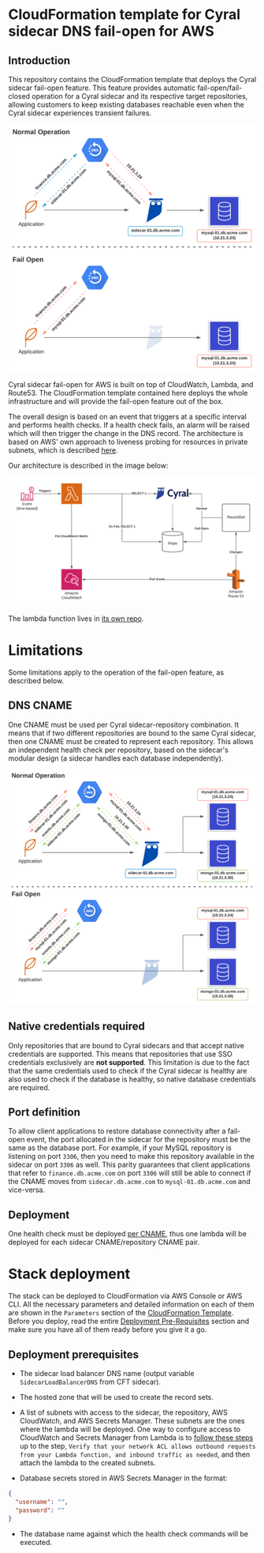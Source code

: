 # CloudFormation template for Cyral sidecar DNS fail-open for AWS

## Introduction

This repository contains the CloudFormation template that deploys the Cyral sidecar fail-open feature.
This feature provides automatic fail-open/fail-closed operation for a Cyral sidecar and its respective target repositories,
allowing customers to keep existing databases reachable even when the Cyral sidecar experiences transient
failures.

![Cyral Sidecar Fail Open - Overview](./img/fail_open_overview.png)

Cyral sidecar fail-open for AWS is built on top of CloudWatch, Lambda, and Route53. The CloudFormation 
template contained here deploys the whole infrastructure and will provide the fail-open feature out of
the box.

The overall design is based on an event that triggers at a specific interval and performs health checks.
If a health check fails, an alarm will be raised which will then trigger the change in the DNS record.
The architecture is based on AWS' own approach to liveness probing for resources in private subnets, which is
described [here](https://aws.amazon.com/blogs/networking-and-content-delivery/performing-route-53-health-checks-on-private-resources-in-a-vpc-with-aws-lambda-and-amazon-cloudwatch/).

Our architecture is described in the image below:

![Cyral Sidecar Fail Open for AWS - Architecture](./img/fail_open_aws.png)


The lambda function lives in [its own repo](https://github.com/cyralinc/health-check-aws).

# Limitations

Some limitations apply to the operation of the fail-open feature, as described below.

## DNS CNAME

One CNAME must be used per Cyral sidecar-repository combination. It means that if two different 
repositories are bound to the same Cyral sidecar, then one CNAME must be created to represent
each repository. This allows an independent health check per repository, based on the sidecar's 
modular design (a sidecar handles each database independently).

![One CNAME per Cyral Sidecar per repository](./img/fail_open_cname_conf.png)

## Native credentials required

Only repositories that are bound to Cyral sidecars and that accept native credentials are supported.
This means that repositories that use SSO credentials exclusively are **not supported**. This 
limitation is due to the fact that the same credentials used to check if the Cyral sidecar is
healthy are also used to check if the database is healthy, so native database credentials are 
required.

## Port definition

To allow client applications to restore database connectivity after a fail-open event, the port
allocated in the sidecar for the repository must be the same as the database port. For example, 
if your MySQL repository is listening on port `3306`, then you need to make this repository 
available in the sidecar on port `3306` as well. This parity guarantees that client 
applications that refer to `finance.db.acme.com` on port `3306` will still be able to connect
if the CNAME moves from `sidecar.db.acme.com` to `mysql-01.db.acme.com` and vice-versa.

## Deployment

One health check must be deployed [per CNAME](#dns-cname), thus
one lambda will be deployed for each sidecar CNAME/repository CNAME pair.


# Stack deployment

The stack can be deployed to CloudFormation via AWS Console or AWS CLI. All the necessary parameters
and detailed information on each of them are shown in the `Parameters` section of the 
[CloudFormation Template](./cft_sidecar_failopen.yaml). Before you deploy, read the entire 
[Deployment Pre-Requisites](#deployment-pre-prequisites) section and make sure you have all of them
ready before you give it a go.

## Deployment prerequisites

- The sidecar load balancer DNS name (output variable `SidecarLoadBalancerDNS` from CFT sidecar).

- The hosted zone that will be used to create the record sets.

- A list of subnets with access to the sidecar, the repository, AWS CloudWatch, and AWS Secrets Manager.
  These subnets are the ones where the lambda will be deployed. One way to configure access to 
  CloudWatch and Secrets Manager from Lambda is to [follow these steps](https://aws.amazon.com/premiumsupport/knowledge-center/internet-access-lambda-function/) 
  up to the step, `Verify that your network ACL allows outbound requests from your Lambda function, and inbound traffic as needed`,
  and then attach the lambda to the created subnets.

- Database secrets stored in AWS Secrets Manager in the format:

```json
{
  "username": "",
  "password": ""
}
```

- The database name against which the health check commands will be executed.

